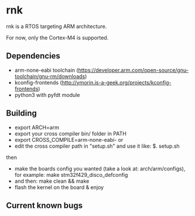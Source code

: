 rnk
===

rnk is a RTOS targeting ARM architecture.

For now, only the Cortex-M4 is supported.


Dependencies
------------
  * arm-none-eabi toolchain (https://developer.arm.com/open-source/gnu-toolchain/gnu-rm/downloads)
  * kconfig-frontends (http://ymorin.is-a-geek.org/projects/kconfig-frontends)
  * python3 with pyfdt module

Building
--------
  * export ARCH=arm
  * export your cross compiler bin/ folder in PATH
  * export CROSS_COMPILE=arm-none-eabi-
or
  * edit the cross compiler path in "setup.sh" and use it like: $. setup.sh
  
then
  * make the boards config you wanted (take a look at: arch/arm/configs), for example: make stm32f429_disco_defconfig
  * and then: make clean && make
  * flash the kernel on the board & enjoy

Current known bugs
------------------
